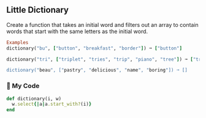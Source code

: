 ## Little Dictionary
Create a function that takes an initial word and filters out an array to contain words that start with the same letters as the initial word.
```ruby
Examples
dictionary("bu", ["button", "breakfast", "border"]) ➞ ["button"]

dictionary("tri", ["triplet", "tries", "trip", "piano", "tree"]) ➞ ["triplet", "tries", trip"]

dictionary("beau", ["pastry", "delicious", "name", "boring"]) ➞ []
```
### :stars: My Code
```ruby
def dictionary(i, w)
  w.select{|a|a.start_with?(i)}
end
```

